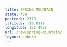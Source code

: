 ```yaml
---
title: SPRING MOUNTAIN
state: NSW
postcode: 2370
latitude: -29.8315
longitude: 151.4928
url: /nsw/spring-mountain/
layout: suburb
---
```

